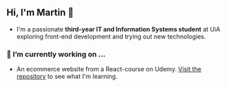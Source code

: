## Hi, I'm Martin 👋
- I'm a passionate **third-year IT and Information Systems student** at UiA exploring front-end development and trying out new technologies.

### 🔭 I’m currently working on ...
  - An ecommerce website from a React-course on Udemy. [Visit the repository](https://github.com/martinstereo/mirror-clothing) to see what I'm learning.
